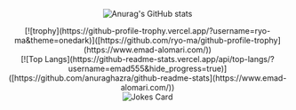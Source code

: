 <div align="center">

![Anurag's GitHub stats](https://github-readme-stats.vercel.app/api?username=emad555&show_icons=true&theme=radical)

</div>


<div align="center">
[![trophy](https://github-profile-trophy.vercel.app/?username=ryo-ma&theme=onedark)]([https://github.com/ryo-ma/github-profile-trophy](https://www.emad-alomari.com/))
</div>

   
   <div align="center">
   [![Top Langs](https://github-readme-stats.vercel.app/api/top-langs/?username=emad555&hide_progress=true)]([https://github.com/anuraghazra/github-readme-stats](https://www.emad-alomari.com/))
</div>

   

<div align="center">
<img src="https://readme-jokes.vercel.app/api" alt="Jokes Card" />

</div>


<!-- ![](https://komarev.com/ghpvc/?username=emad555&color=green) -->





